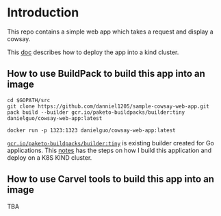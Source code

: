 # Introduction
This repo contains a simple web app which takes a request and display a cowsay.

This [doc](https://hackmd.io/-YoGO4NrQaioK0W5HQXp8Q) describes how to deploy the app into a kind cluster.

## How to use BuildPack to build this app into an image

```shell
cd $GOPATH/src
git clone https://github.com/danniel1205/sample-cowsay-web-app.git
pack build --builder gcr.io/paketo-buildpacks/builder:tiny danielguo/cowsay-web-app:latest

docker run -p 1323:1323 danielguo/cowsay-web-app:latest
```

[`gcr.io/paketo-buildpacks/builder:tiny`](https://github.com/paketo-buildpacks/go#the-go-buildpack-is-compatible-with-the-following-builders)
is existing builder created for Go applications. This [notes](https://hackmd.io/-YoGO4NrQaioK0W5HQXp8Q) has the steps on
how I build this application and deploy on a K8S KIND cluster.

## How to use Carvel tools to build this app into an image 

TBA
